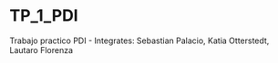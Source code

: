 # TP_1_PDI
Trabajo practico PDI - Integrates: Sebastian Palacio, Katia Otterstedt, Lautaro Florenza
